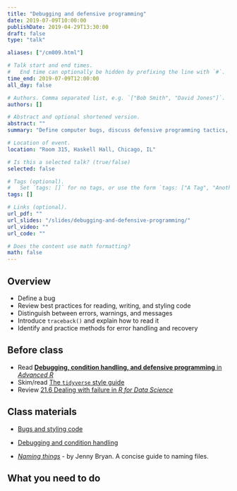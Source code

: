 ```yaml
---
title: "Debugging and defensive programming"
date: 2019-07-09T10:00:00
publishDate: 2019-04-29T13:30:00
draft: false
type: "talk"

aliases: ["/cm009.html"]

# Talk start and end times.
#   End time can optionally be hidden by prefixing the line with `#`.
time_end: 2019-07-09T12:00:00
all_day: false

# Authors. Comma separated list, e.g. `["Bob Smith", "David Jones"]`.
authors: []

# Abstract and optional shortened version.
abstract: ""
summary: "Define computer bugs, discuss defensive programming tactics, and practice troubleshooting scripts."

# Location of event.
location: "Room 315, Haskell Hall, Chicago, IL"

# Is this a selected talk? (true/false)
selected: false

# Tags (optional).
#   Set `tags: []` for no tags, or use the form `tags: ["A Tag", "Another Tag"]` for one or more tags.
tags: []

# Links (optional).
url_pdf: ""
url_slides: "/slides/debugging-and-defensive-programming/"
url_video: ""
url_code: ""

# Does the content use math formatting?
math: false
---
```




## Overview

* Define a bug
* Review best practices for reading, writing, and styling code
* Distinguish between errors, warnings, and messages
* Introduce `traceback()` and explain how to read it
* Identify and practice methods for error handling and recovery

## Before class

* Read [**Debugging, condition handling, and defensive programming** in *Advanced R*](http://adv-r.had.co.nz/Exceptions-Debugging.html)
* Skim/read [The `tidyverse` style guide](http://style.tidyverse.org/)
* Review [21.6 Dealing with failure in *R for Data Science*](http://r4ds.had.co.nz/iteration.html#dealing-with-failure)

## Class materials

* [Bugs and styling code](/notes/style-guide/)
* [Debugging and condition handling](/notes/condition-handling/)

* [*Naming things*](http://www2.stat.duke.edu/~rcs46/lectures_2015/01-markdown-git/slides/naming-slides/naming-slides.pdf) - by Jenny Bryan. A concise guide to naming files.

## What you need to do
